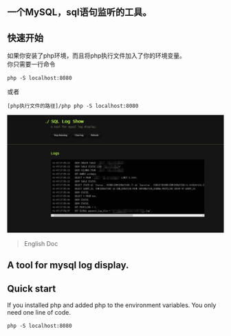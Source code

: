 
## 一个MySQL，sql语句监听的工具。

## 快速开始
如果你安装了php环境，而且将php执行文件加入了你的环境变量。  
你只需要一行命令
```
php -S localhost:8080
```
或者
```
[php执行文件的路径]/php php -S localhost:8080
```


!['screen'](screen.jpg)


> English Doc

## A tool for mysql log display.

## Quick start

If you installed php and added php to the environment variables. You only need one line of code.

```
php -S localhost:8080
```



